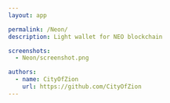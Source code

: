```yaml
---
layout: app

permalink: /Neon/
description: Light wallet for NEO blockchain

screenshots:
  - Neon/screenshot.png

authors:
  - name: CityOfZion
    url: https://github.com/CityOfZion
---
```

